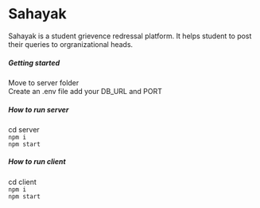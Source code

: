 # Sahayak
Sahayak is a student grievence redressal platform. It helps student to post their queries to orgranizational heads.

<h5>Getting started</h5>
Move to server folder
</br>
Create an .env file add your DB_URL and PORT

<h5> How to run server </h5>
cd server
</br>
<code>npm i</code>
</br>
<code>npm start</code>
</br>
<h5>How to run client </h5>
cd client
</br>
<code>npm i</code>
</br>
<code>npm start</code>
